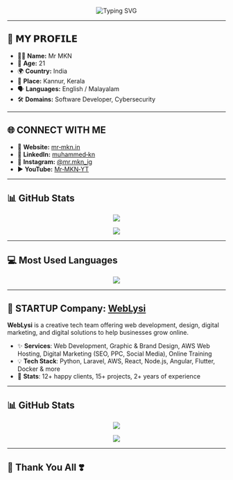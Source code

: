 <!-- Typing SVG -->
<p align="center">
  <img src="https://readme-typing-svg.herokuapp.com?font=Fira+Code&size=25&duration=3000&pause=1000&color=00FF00&center=true&vCenter=true&width=450&lines=𝗛𝗲𝗹𝗹𝗼+%F0%9F%91%8B+I'm+Mr+MKN;𝗔+𝗣𝘆𝘁𝗵𝗼𝗻+𝗗𝗲𝘃𝗲𝗹𝗼𝗽𝗲𝗿+%F0%9F%90%8D;𝗟𝗲𝘁'𝘀+𝗕𝘂𝗶𝗹𝗱+𝗧𝗵𝗲+𝗙𝘂𝘁𝘂𝗿𝗲+%F0%9F%9A%80" alt="Typing SVG">
</p>

---

## 🌟 𝗠𝗬 𝗣𝗥𝗢𝗙𝗜𝗟𝗘

- 🧑‍💻 **Name:** Mr MKN  
- 🎂 **Age:** 21  
- 🌍 **Country:** India  
- 📍 **Place:** Kannur, Kerala  
- 🗣️ **Languages:** English / Malayalam  
- 🛠️ **Domains:** Software Developer, Cybersecurity  

---

## 🌐 CONNECT WITH ME

- 🔗 **Website:** [mr‑mkn.in](https://www.mr-mkn.in/)  
- 💼 **LinkedIn:** [muhammed‑kn](https://www.linkedin.com/in/muhammed-kn)  
- 📸 **Instagram:** [@mr.mkn_ig](https://www.instagram.com/mr.mkn_ig)  
- ▶️ **YouTube:** [Mr‑MKN‑YT](https://www.youtube.com/@Mr-MKN-YT)  

---

## 📊 GitHub Stats

<p align="center">
  <img src="https://github-stats-alpha.vercel.app/api/?username=MrMKN&cc=000&tc=00ff00&ic=fff000&bc=fff" />
</p>

<p align="center">
  <img src="https://github-readme-stats.vercel.app/api?username=MrMKN&show_icons=true&theme=midnight-purple" />
</p>

---

## 💻 Most Used Languages

<p align="center">
  <img src="https://github-readme-stats.vercel.app/api/top-langs/?username=MrMKN&layout=compact&theme=tokyonight" />
</p>

---

## 🏢 STARTUP Company: [WebLysi](https://www.weblysi.in)

**WebLysi** is a creative tech team offering web development, design, digital marketing, and digital solutions to help businesses grow online.

- ✨ **Services**: Web Development, Graphic & Brand Design, AWS Web Hosting, Digital Marketing (SEO, PPC, Social Media), Online Training  
- 💡 **Tech Stack**: Python, Laravel, AWS, React, Node.js, Angular, Flutter, Docker & more  
- 👥 **Stats**: 12+ happy clients, 15+ projects, 2+ years of experience
---

## 📊 GitHub Stats

<p align="center">
  <img src="https://github-stats-alpha.vercel.app/api/?username=MrMKN&cc=000&tc=00ff00&ic=fff000&bc=fff" />
</p>

<p align="center">
  <img src="https://github-readme-stats.vercel.app/api?username=MrMKN&show_icons=true&theme=midnight-purple" />
</p>

---

## 🙏 Thank You All ❣️

